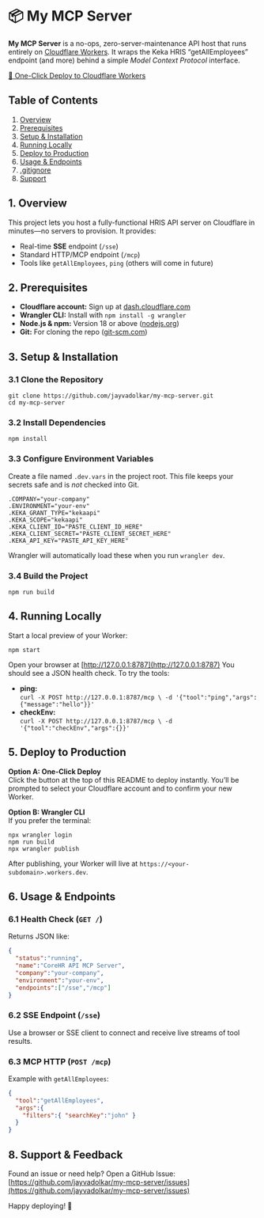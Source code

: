 # 📦 My MCP Server

**My MCP Server** is a no-ops, zero-server-maintenance API host that runs entirely on [Cloudflare Workers](https://workers.cloudflare.com). It wraps the Keka HRIS “getAllEmployees” endpoint (and more) behind a simple _Model Context Protocol_ interface.

[🚀 One-Click Deploy to Cloudflare Workers](https://dash.cloudflare.com/?to=/:account/workers/deploy?template=github.com/jayvadolkar/my-mcp-server)

## Table of Contents

1.  [Overview](#overview)
2.  [Prerequisites](#prerequisites)
3.  [Setup & Installation](#setup)
4.  [Running Locally](#local)
5.  [Deploy to Production](#deploy)
6.  [Usage & Endpoints](#usage)
7.  [.gitignore](#gitignore)
8.  [Support](#support)

## 1\. Overview

This project lets you host a fully-functional HRIS API server on Cloudflare in minutes—no servers to provision. It provides:

*   Real-time **SSE** endpoint (`/sse`)
*   Standard HTTP/MCP endpoint (`/mcp`)
*   Tools like `getAllEmployees`, `ping` (others will come in future)

## 2\. Prerequisites

*   **Cloudflare account:** Sign up at [dash.cloudflare.com](https://dash.cloudflare.com/sign-up)
*   **Wrangler CLI:** Install with `npm install -g wrangler`
*   **Node.js & npm:** Version 18 or above ([nodejs.org](https://nodejs.org))
*   **Git:** For cloning the repo ([git-scm.com](https://git-scm.com))

## 3\. Setup & Installation

### 3.1 Clone the Repository

```
git clone https://github.com/jayvadolkar/my-mcp-server.git
cd my-mcp-server
```

### 3.2 Install Dependencies

```
npm install
```

### 3.3 Configure Environment Variables

Create a file named `.dev.vars` in the project root. This file keeps your secrets safe and is _not_ checked into Git.

```dotenv
.COMPANY="your-company"  
.ENVIRONMENT="your-env"  
.KEKA_GRANT_TYPE="kekaapi"  
.KEKA_SCOPE="kekaapi"  
.KEKA_CLIENT_ID="PASTE_CLIENT_ID_HERE"  
.KEKA_CLIENT_SECRET="PASTE_CLIENT_SECRET_HERE"  
.KEKA_API_KEY="PASTE_API_KEY_HERE"
```

Wrangler will automatically load these when you run `wrangler dev`.

### 3.4 Build the Project

```
npm run build
```

## 4\. Running Locally

Start a local preview of your Worker:

```
npm start
```

Open your browser at [http://127.0.0.1:8787](http://127.0.0.1:8787) You should see a JSON health check. To try the tools:

*   **ping:**  
    `curl -X POST http://127.0.0.1:8787/mcp \ -d '{"tool":"ping","args":{"message":"hello"}}'`
*   **checkEnv:**  
    `curl -X POST http://127.0.0.1:8787/mcp \ -d '{"tool":"checkEnv","args":{}}'`

## 5\. Deploy to Production

**Option A: One-Click Deploy**  
Click the button at the top of this README to deploy instantly. You’ll be prompted to select your Cloudflare account and to confirm your new Worker.

**Option B: Wrangler CLI**  
If you prefer the terminal:

```
npx wrangler login
npm run build
npx wrangler publish
```

After publishing, your Worker will live at `https://<your-subdomain>.workers.dev`.

## 6\. Usage & Endpoints

### 6.1 Health Check (`GET /`)

Returns JSON like:

```json
{  
  "status":"running",
  "name":"CoreHR API MCP Server",
  "company":"your-company",
  "environment":"your-env",
  "endpoints":["/sse","/mcp"]  
}
```

### 6.2 SSE Endpoint (`/sse`)

Use a browser or SSE client to connect and receive live streams of tool results.

### 6.3 MCP HTTP (`POST /mcp`)

Example with `getAllEmployees`:

```json
{  
  "tool":"getAllEmployees",  
  "args":{  
    "filters":{ "searchKey":"john" }  
  }  
}
```


## 8\. Support & Feedback

Found an issue or need help? Open a GitHub Issue: [https://github.com/jayvadolkar/my-mcp-server/issues](https://github.com/jayvadolkar/my-mcp-server/issues)

Happy deploying! 🚀